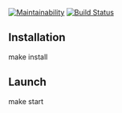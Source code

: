 [![Maintainability](https://api.codeclimate.com/v1/badges/793483dd948a1d0414ae/maintainability)](https://codeclimate.com/github/felixcatto/project-lvl1-s160/maintainability)
[![Build Status](https://travis-ci.org/felixcatto/project-lvl1-s160.svg?branch=master)](https://travis-ci.org/felixcatto/project-lvl1-s160)

## Installation
make install


## Launch
make start
